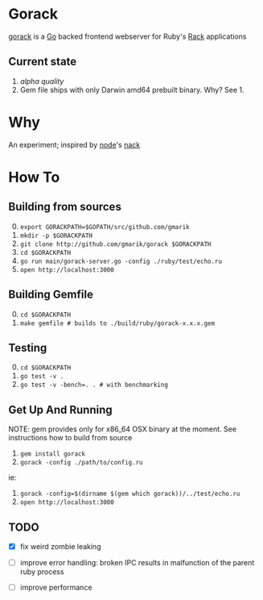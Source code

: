 # Gorack

[gorack] is a [Go] backed frontend webserver for Ruby's [Rack] applications


## Current state

1. *alpha quality*
2. Gem file ships with only Darwin amd64 prebuilt binary. Why? See 1.

# Why

An experiment; inspired by [node]'s [nack]

# How To
## Building from sources

0. `export GORACKPATH=$GOPATH/src/github.com/gmarik`
1. `mkdir -p $GORACKPATH`
2. `git clone http://github.com/gmarik/gorack $GORACKPATH`
3. `cd $GORACKPATH`
4. `go run main/gorack-server.go -config ./ruby/test/echo.ru`
5. `open http://localhost:3000`


## Building Gemfile

0. `cd $GORACKPATH`
1. `make gemfile # builds to ./build/ruby/gorack-x.x.x.gem`


## Testing

0. `cd $GORACKPATH`
1. `go test -v .`
2. `go test -v -bench=. . # with benchmarking`


## Get Up And Running

NOTE: gem provides only for x86_64 OSX binary at the moment. See instructions how to build from source

1. `gem install gorack`
2. `gorack -config ./path/to/config.ru` 

ie:

1. `gorack -config=$(dirname $(gem which gorack))/../test/echo.ru`
2. `open http://localhost:3000`


## TODO

- [x] fix weird zombie leaking
- [ ] improve error handling: broken IPC results in malfunction of the parent ruby process
- [ ] improve performance


[Go]: http://golang.org
[gorack]: http://github.com/gmarik/gorack
[nack]: http://github.com/josh/nack
[Rack]: http://rack.github.io
[node]: http://nodejs.org
